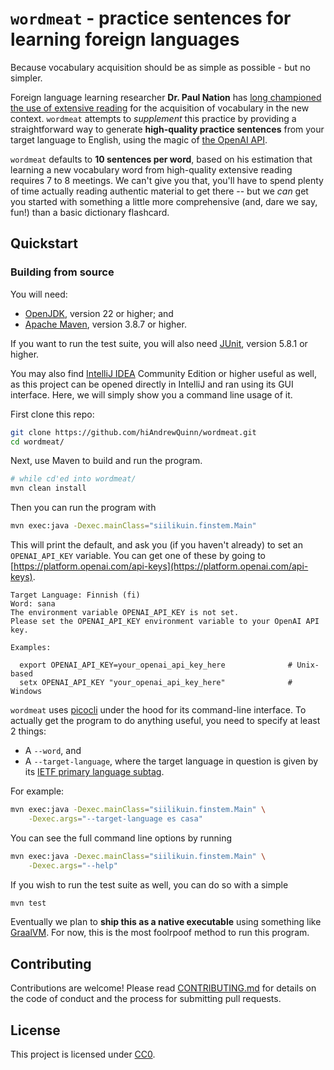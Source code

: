 # `wordmeat` - practice sentences for learning foreign languages

Because vocabulary acquisition should be as simple as possible - but no
simpler.

Foreign language learning researcher **Dr. Paul Nation** has
[long championed the use of extensive reading](https://www.youtube.com/watch?v=FlJj8vpJxfE)
for the acquisition of vocabulary in the new context. `wordmeat` attempts
to *supplement* this practice by providing a straightforward way to
generate
**high-quality practice sentences** from your target language to
English, using the magic of 
[the OpenAI API](https://openai.com/api/). 

`wordmeat` defaults to **10 sentences
per word**, based on his estimation that learning a new vocabulary word
from high-quality extensive reading requires 7 to 8 meetings. We can't
give you that, you'll have to spend plenty of time actually reading
authentic material to get there -- but we *can* get you started with
something a little more comprehensive (and, dare we say, fun!) than a 
basic dictionary flashcard.

## Quickstart

### Building from source

You will need:

- [OpenJDK](https://openjdk.org/), version 22 or higher; and
- [Apache Maven](https://maven.apache.org/), version 3.8.7 or higher.

If you want to run the test suite, you will also need
[JUnit](https://junit.org/), version 5.8.1 or higher.

You may also find 
[IntelliJ IDEA](https://www.jetbrains.com/idea/download/?fromIDE=)
Community Edition or higher useful as well, as this project can be 
opened directly in IntelliJ and ran using its GUI interface. Here, we
will simply show you a command line usage of it.

First clone this repo:

```bash
git clone https://github.com/hiAndrewQuinn/wordmeat.git
cd wordmeat/
```

Next, use Maven to build and run the program.

```bash
# while cd'ed into wordmeat/
mvn clean install
```

Then you can run the program with

```bash
mvn exec:java -Dexec.mainClass="siilikuin.finstem.Main"
```

This will print the default, and ask you (if you haven't already) to
set an `OPENAI_API_KEY` variable. You can get one of these by going to 
[https://platform.openai.com/api-keys](https://platform.openai.com/api-keys).

```
Target Language: Finnish (fi)
Word: sana
The environment variable OPENAI_API_KEY is not set.
Please set the OPENAI_API_KEY environment variable to your OpenAI API key.

Examples:

  export OPENAI_API_KEY=your_openai_api_key_here              # Unix-based
  setx OPENAI_API_KEY "your_openai_api_key_here"              # Windows
```


`wordmeat` uses
[picocli](https://picocli.info/)
under the hood for its command-line interface. To actually get the
program to do anything useful, you need to specify at least 2 things:

- A `--word`, and
- A `--target-language`, where the target language in question is given 
  by its
  [IETF primary language subtag](https://en.wikipedia.org/wiki/IETF_language_tag).

For example:

```bash
mvn exec:java -Dexec.mainClass="siilikuin.finstem.Main" \
    -Dexec.args="--target-language es casa"
```

You can see the full command line options by running

```bash
mvn exec:java -Dexec.mainClass="siilikuin.finstem.Main" \
    -Dexec.args="--help"
```

If you wish to run the test suite as well, you can do so with
a simple

```bash
mvn test
```

Eventually we plan to **ship this as a native executable** using
something like
[GraalVM](https://www.graalvm.org/). For now, this is the most
foolrpoof method to run this program.

## Contributing

Contributions are welcome! Please read 
[CONTRIBUTING.md](./CONTRIBUTING.md) for details on 
the code of conduct and the process for submitting pull requests.

## License

This project is licensed under
[CC0](https://creativecommons.org/public-domain/cc0/).